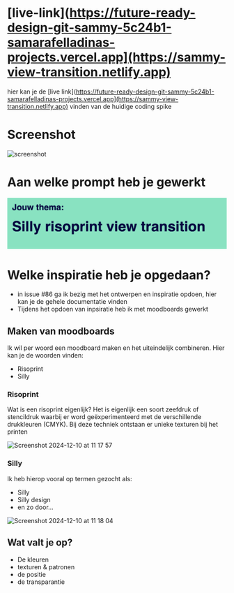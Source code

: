 # [live-link](https://future-ready-design-git-sammy-5c24b1-samarafelladinas-projects.vercel.app](https://sammy-view-transition.netlify.app)
hier kan je de [live link](https://future-ready-design-git-sammy-5c24b1-samarafelladinas-projects.vercel.app](https://sammy-view-transition.netlify.app) vinden van de huidige coding spike 

# Screenshot
![screenshot](docs/screenshots/screenshot-view-transition.png)

# Aan welke prompt heb je gewerkt
![prompt](docs/screenshots/prompt.png)

# Welke inspiratie heb je opgedaan? 

* in issue #86 ga ik bezig met het ontwerpen en inspiratie opdoen, hier kan je de gehele documentatie vinden
* Tijdens het opdoen van inpsiratie heb ik met moodboards gewerkt

## Maken van moodboards
Ik wil per woord een moodboard maken en het uiteindelijk combineren. Hier kan je de woorden vinden:

* Risoprint
* Silly

### Risoprint 
Wat is een risoprint eigenlijk? Het is eigenlijk een soort zeefdruk of stencildruk waarbij er word geëxperimenteerd met de verschillende drukkleuren (CMYK). Bij deze techniek ontstaan er unieke texturen bij het printen 

<img width="472" alt="Screenshot 2024-12-10 at 11 17 57" src="https://github.com/user-attachments/assets/0b1c6fff-72d1-458f-8ef7-5bdfca7cffb0">


### Silly 
Ik heb hierop vooral op termen gezocht als:
* Silly 
* Silly design 
* en zo door...

<img width="471" alt="Screenshot 2024-12-10 at 11 18 04" src="https://github.com/user-attachments/assets/ae7cdf88-4573-4640-b829-c79433e98f43">


## Wat valt je op?
* De kleuren 
* texturen & patronen
* de positie
* de transparantie 

